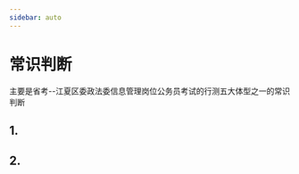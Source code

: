 ```yaml
---
sidebar: auto
---
```


# 常识判断

主要是省考--江夏区委政法委信息管理岗位公务员考试的行测五大体型之一的常识判断

## 1.

## 2.

<pictureChange></pictureChange>